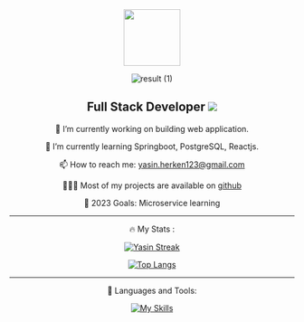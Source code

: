 <div align="center">
  <img src="https://media.giphy.com/media/M9gbBd9nbDrOTu1Mqx/giphy.gif" width="100"/> <br>

  ![result (1)](https://user-images.githubusercontent.com/57527891/183238962-a9adc02d-4e41-4102-942f-39b45d38a61d.gif)


  Full Stack Developer
  ![](https://komarev.com/ghpvc/?username=yasin-herken&color=green)
  ---
  🔭   I’m currently working on building web application.
  
   🌱 I’m currently learning Springboot, PostgreSQL, Reactjs.
    
   📫 How to reach me: yasin.herken123@gmail.com
  
  👨🏻‍💻 Most of my projects are available on <a href="www.github.com/yasin-herken">github</a>
  
  🥅 2023 Goals: Microservice learning
  
  ---
  
  :fire: My Stats :

[![Yasin Streak](https://github-readme-streak-stats.herokuapp.com/?user=yasin-herken)](https://git.io/streak-stats)
  

[![Top Langs](https://github-readme-stats.vercel.app/api/top-langs/?username=yasin-herken&layout=compact&theme=vision-friendly-dark)](https://github.com/anuraghazra/github-readme-stats)
  
  ---
🔨 Languages and Tools:
  
[![My Skills](https://skills.thijs.gg/icons?i=js,react,nodejs,mysql,git,python,mongodb,express,redis)](https://skills.thijs.gg)
  
</div>



